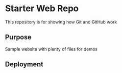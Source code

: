 # Starter Web Repo

This repository is for showing how Git and GitHub work

## Purpose

Sample website with plenty of files for demos

## Deployment


